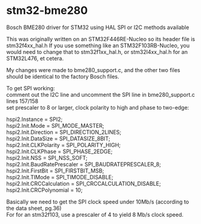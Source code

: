 # stm32-bme280
Bosch BME280 driver for STM32 using HAL
SPI or I2C methods available

This was originally written on an STM32F446RE-Nucleo so its header file is stm32f4xx_hal.h
If you use something like an STM32F103RB-Nucleo, you would need to change that to stm32f1xx_hal.h, or stm32l4xx_hal.h for an STM32L476, et cetera.

My changes were made to bme280_support.c, and the other two files should be identical to the factory Bosch files.

To get SPI working:<br>
comment out the I2C line and uncomment the SPI line in bme280_support.c lines 157/158<br>
set prescaler to 8 or larger, clock polarity to high and phase to two-edge:<br>

  hspi2.Instance = SPI2;<br>
  hspi2.Init.Mode = SPI_MODE_MASTER;<br>
  hspi2.Init.Direction = SPI_DIRECTION_2LINES;<br>
  hspi2.Init.DataSize = SPI_DATASIZE_8BIT;<br>
  hspi2.Init.CLKPolarity = SPI_POLARITY_HIGH;<br>
  hspi2.Init.CLKPhase = SPI_PHASE_2EDGE;<br>
  hspi2.Init.NSS = SPI_NSS_SOFT;<br>
  hspi2.Init.BaudRatePrescaler = SPI_BAUDRATEPRESCALER_8;<br>
  hspi2.Init.FirstBit = SPI_FIRSTBIT_MSB;<br>
  hspi2.Init.TIMode = SPI_TIMODE_DISABLE;<br>
  hspi2.Init.CRCCalculation = SPI_CRCCALCULATION_DISABLE;<br>
  hspi2.Init.CRCPolynomial = 10;<br>
 
  Basically we need to get the SPI clock speed under 10Mb/s (according to the data sheet, pg.36)<br>
  For for an stm32f103, use a prescaler of 4 to yield 8 Mb/s clock speed.
  
